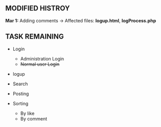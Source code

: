 ## MODIFIED HISTROY

**Mar 1:**  Adding comments -> Affected files: **logup.html**, **logProcess.php**

## TASK REMAINING

- Login
  - Administration Login
  - ~~Normal user Login~~
- logup

- Search

- Posting
- Sorting
  - By like
  - By comment